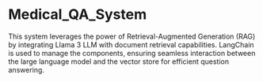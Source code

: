 # Medical_QA_System
This system leverages the power of Retrieval-Augmented Generation (RAG) by integrating Llama 3 LLM with document retrieval capabilities. LangChain is used to manage the components, ensuring seamless interaction between the large language model and the vector store for efficient question answering.
